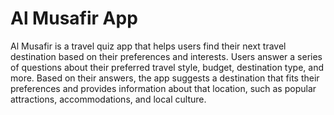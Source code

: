# Al Musafir App
 Al Musafir is a travel quiz app that helps users find their next travel destination based on their preferences and interests. Users answer a series of questions about their preferred travel style, budget, destination type, and more. Based on their answers, the app suggests a destination that fits their preferences and provides information about that location, such as popular attractions, accommodations, and local culture.
